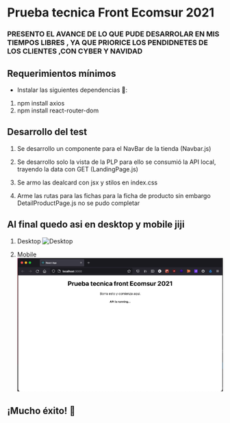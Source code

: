 # Prueba tecnica Front Ecomsur 2021

### PRESENTO EL AVANCE DE LO QUE PUDE DESARROLAR EN MIS TIEMPOS LIBRES , YA QUE PRIORICE LOS PENDIDNETES DE LOS CLIENTES ,CON CYBER Y NAVIDAD

## Requerimientos mínimos

- Instalar las siguientes dependencias  🤙:

1. npm install axios
2. npm install react-router-dom

## Desarrollo del test

1. Se desarrollo un componente para el NavBar de la tienda (Navbar.js)

2. Se desarrollo solo la vista de la PLP para ello se consumió la API local, trayendo la data con GET (LandingPage.js)

3. Se armo las dealcard con jsx y stilos en index.css

4. Arme las rutas para las fichas para la ficha de producto sin embargo DetailProductPage.js  no se pudo completar


## Al final quedo asi en desktop y mobile jiji

1. Desktop
![Desktop](/wfb2UeF9R1.gif)

2. Mobile
![Mobile](/running-app.png)

## ¡Mucho éxito! 💪
